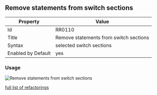 ## Remove statements from switch sections

Property | Value
--- | --- 
Id | RR0110
Title | Remove statements from switch sections
Syntax | selected switch sections
Enabled by Default | yes

### Usage

![Remove statements from switch sections](../../images/refactorings/RemoveStatementsFromSwitchSections.png)

[full list of refactorings](Refactorings.md)
